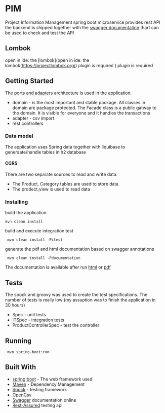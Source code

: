 # PIM

Project Information Management spring boot microservice provides rest API
the backend is shipped together with the [swagger documentation](http://localhost:8080/swagger-ui.html) thart
can be used to check and test the API
## Lombok
open in ide: the [lombok](open in ide: the lombok(https://projectlombok.org/) plugin is required
) plugin is required
## Getting Started

The [ports and adapters](http://www.dossier-andreas.net/software_architecture/ports_and_adapters.html) architecture is used in the application. 

* domain - is the most important and stable package. All classes in domain are package protected. The Facade class is a public gatway to the domain. It is visible for everyone and it handles the transactions
* adapter - csv import
* rest controllers

### Data model  
The application uses Spring data together with liquibase to generaate/handle tables in h2 database
#### CQRS
There are two separate sources to read and write data. 
* The Product, Category tables are used to store data.
* The prodect_view is used to read data


### Installing

build the application

```
mvn clean install
```

build and execute integration test
```
 mvn clean install -Pitest
```
generate the pdf and html documentation based on swagger annotations
```
 mvn clean install -Pdocumentation
```
The documentation is available after run [html](http://localhost:8080/docs/index.html) or [pdf](http://localhost:8080/docs/index.pdf)


## Tests

The spock and groovy was used to create the test specifications. The number of tests is really low (my assuption was to finish the application in 30 hours)
* Spec - unit tests
* ITSpec - integration tests
* ProductControllerSpec - test the controller

## Running 

```
 mvn spring-boot:run
```

## Built With

* [spring boot](https://spring.io/projects/spring-boot) - The web framework used
* [Maven](https://maven.apache.org/) - Dependency Management
* [Spock](http://spockframework.org/) - testing framework
* [OpenCsv](http://opencsv.sourceforge.net/)
* [Swagger](https://swagger.io/) documentation online
* [Rest-Assured](http://rest-assured.io/) testing api

